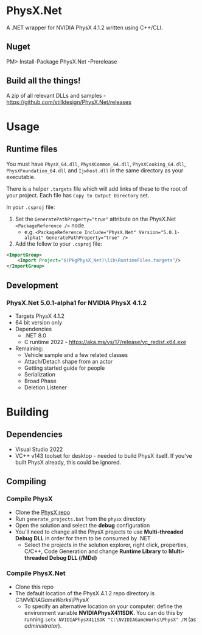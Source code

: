 PhysX.Net
=========
A .NET wrapper for NVIDIA PhysX 4.1.2 written using C++/CLI.

Nuget
-----
PM> Install-Package PhysX.Net -Prerelease

Build all the things!
--------------
A zip of all relevant DLLs and samples - https://github.com/stilldesign/PhysX.Net/releases

# Usage
## Runtime files
You must have `PhysX_64.dll`, `PhysXCommon_64.dll`, `PhysXCooking_64.dll`, `PhysXFoundation_64.dll` and `Ijwhost.dll` in the same directory as your executable.

There is a helper `.targets` file which will add links of these to the root of your project. Each file has `Copy to Output Directory` set.

In your `.csproj` file:
1. Set the `GeneratePathProperty="true"` attribute on the PhysX.Net `<PackageReference />` node.
    * e.g. `<PackageReference Include="PhysX.Net" Version="5.0.1-alpha1" GeneratePathProperty="true" />`
2. Add the follow to your `.csproj` file:
```xml
<ImportGroup>
    <Import Project="$(PkgPhysX_Net)\lib\RuntimeFiles.targets"/>
</ImportGroup>
```

Development
-----------
### PhysX.Net 5.0.1-alpha1 for NVIDIA PhysX 4.1.2
* Targets PhysX 4.1.2
* 64 bit version only
* Dependencies
	* .NET 8.0
	* C runtime 2022 - https://aka.ms/vs/17/release/vc_redist.x64.exe
* Remaining:
    * Vehicle sample and a few related classes
    * Attach/Detach shape from an actor
    * Getting started guide for people
    * Serialization
    * Broad Phase
    * Deletion Listener

# Building
## Dependencies
* Visual Studio 2022
* VC++ v143 toolset for desktop - needed to build PhysX itself. If you've built PhysX already, this could be ignored.

## Compiling
### Compile PhysX
* Clone the [PhysX repo](https://github.com/NVIDIAGameWorks/PhysX)
* Run ```generate_projects.bat``` from the ```physx``` directory
* Open the solution and select the **debug** configuration
* You'll need to change all the PhysX projects to use **Multi-threaded Debug DLL** in order for them to be consumed by .NET
  * Select the projects in the solution explorer, right click, properties, C/C++, Code Generation and change **Runtime Library** to **Multi-threaded Debug DLL (/MDd)**
### Compile PhysX.Net
* Clone this repo
* The default location of the PhysX 4.1.2 repo directory is *C:\NVIDIAGameWorks\PhysX*
  * To specify an alternative location on your computer: define the environment variable **NVIDIAPhysX411SDK**. You can do this by running ```setx NVIDIAPhysX411SDK "C:\NVIDIAGameWorks\PhysX" /M``` (as *administrator*).
